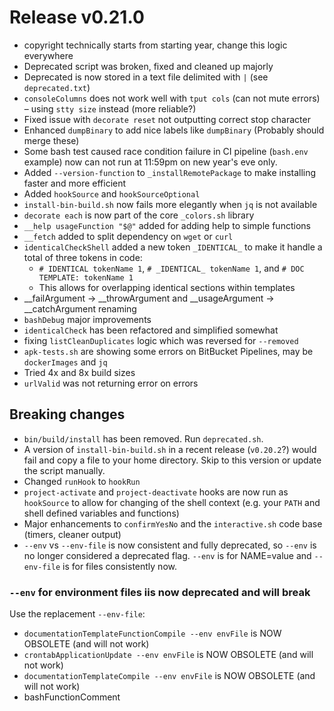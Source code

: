# Release v0.21.0

- copyright technically starts from starting year, change this logic everywhere
- Deprecated script was broken, fixed and cleaned up majorly
- Deprecated is now stored in a text file delimited with `|` (see `deprecated.txt`)
- `consoleColumns` does not work well with `tput cols` (can not mute errors) – using `stty size` instead (more reliable?)
- Fixed issue with `decorate reset` not outputting correct stop character
- Enhanced `dumpBinary` to add nice labels like `dumpBinary` (Probably should merge these)
- Some bash test caused race condition failure in CI pipeline (`bash.env` example) now can not run at 11:59pm on new year's eve only.
- Added `--version-function` to `_installRemotePackage` to make installing faster and more efficient
- Added `hookSource` and `hookSourceOptional`
- `install-bin-build.sh` now fails more elegantly when `jq` is not available
- `decorate each` is now part of the core `_colors.sh` library
- `__help usageFunction "$@"` added for adding help to simple functions
- `__fetch` added to split dependency on `wget` or `curl`
- `identicalCheckShell` added a new token `_IDENTICAL_` to make it handle a total of three tokens in code:
    - `# IDENTICAL tokenName 1`, `# _IDENTICAL_ tokenName 1`, and `# DOC TEMPLATE: tokenName 1`
    - This allows for overlapping identical sections within templates
- __failArgument -> __throwArgument and __usageArgument -> __catchArgument renaming
- `bashDebug` major improvements
- `identicalCheck` has been refactored and simplified somewhat
- fixing `listCleanDuplicates` logic which was reversed for `--removed`
- `apk-tests.sh` are showing some errors on BitBucket Pipelines, may be `dockerImages` and `jq`
- Tried 4x and 8x build sizes
- `urlValid` was not returning error on errors

## Breaking changes

- `bin/build/install` has been removed. Run `deprecated.sh`.
- A version of `install-bin-build.sh` in a recent release (`v0.20.2`?) would fail and copy a file to your home directory. Skip to this version or update the script manually.
- Changed `runHook` to `hookRun`
- `project-activate` and `project-deactivate` hooks are now run as `hookSource` to allow for changing of the shell context (e.g. your `PATH` and shell defined variables and functions)
- Major enhancements to `confirmYesNo` and the `interactive.sh` code base (timers, cleaner output)
- ` --env ` vs ` --env-file ` is now consistent and fully deprecated, so `--env` is no longer considered a deprecated flag. `--env` is for NAME=value and `--env-file` is for files consistently now.

### `--env` for environment files iis now deprecated and will break

Use the replacement `--env-file`:

- `documentationTemplateFunctionCompile --env envFile` is NOW OBSOLETE (and will not work)
- `crontabApplicationUpdate --env envFile` is NOW OBSOLETE (and will not work)
- `documentationTemplateCompile --env envFile` is NOW OBSOLETE (and will not work)
- bashFunctionComment
